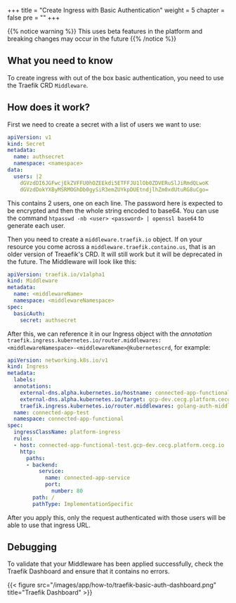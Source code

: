 +++
title = "Create Ingress with Basic Authentication"
weight = 5
chapter = false
pre = ""
+++

{{% notice warning %}}
This uses beta features in the platform and breaking changes may occur in the future
{{% /notice %}}

## What you need to know
To create ingress with out of the box basic authentication, you need to use the Traefik CRD `Middleware`.

## How does it work?
First we need to create a secret with a list of users we want to use:

```yaml
apiVersion: v1
kind: Secret
metadata:
  name: authsecret
  namespace: <namespace>
data:
  users: |2
    dGVzdDI6JGFwcjEkZVFFU0hOZEEkdi5ETFFJU1lOb0ZDVERuSlJiRmdQLwoK
    dGVzdDokYXByMSRMOGhDb0gySiR3emZUYkpDUEtndjlhZm0xdUtuRG8uCgo=
```

This contains 2 users, one on each line. The password here is expected to be encrypted and then the whole string encoded to base64. You can use the command `htpasswd -nb <user> <password> | openssl base64` to generate each user.

Then you need to create a `middleware.traefik.io` object. If on your resource you come across a `middleware.traefik.containo.us`, that is an older version of Treaefik's CRD. It will still work but it will be deprecated in the future.
The Middleware will look like this:

```yaml
apiVersion: traefik.io/v1alpha1
kind: Middleware
metadata:
  name: <middlewareName>
  namespace: <middlewareNamespace>
spec:
  basicAuth:
    secret: authsecret
```

After this, we can reference it in our Ingress object with the _annotation_ `traefik.ingress.kubernetes.io/router.middlewares: <middlewareNamespace>-<middlewareName>@kubernetescrd`, for example:

```yaml
apiVersion: networking.k8s.io/v1
kind: Ingress
metadata:
  labels:
  annotations:
    external-dns.alpha.kubernetes.io/hostname: connected-app-functional-test.gcp-dev.cecg.platform.cecg.io
    external-dns.alpha.kubernetes.io/target: gcp-dev.cecg.platform.cecg.io
    traefik.ingress.kubernetes.io/router.middlewares: golang-auth-middleware@kubernetescrd
  name: connected-app-test
  namespace: connected-app-functional
spec:
  ingressClassName: platform-ingress
  rules:
  - host: connected-app-functional-test.gcp-dev.cecg.platform.cecg.io
    http:
      paths:
      - backend:
          service:
            name: connected-app-service
            port:
              number: 80
        path: /
        pathType: ImplementationSpecific
```

After you apply this, only the request authenticated with those users will be able to use that ingress URL.

## Debugging

To validate that your Middleware has been applied successfully, check the Traefik Dashboard and ensure that it contains no errors.

{{< figure src="/images/app/how-to/traefik-basic-auth-dashboard.png" title="Traefik Dashboard" >}}
